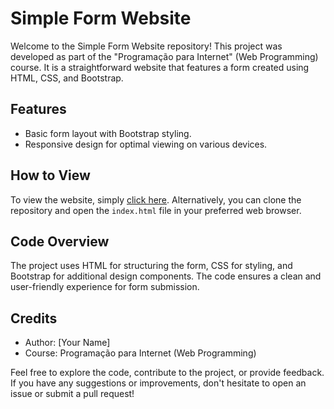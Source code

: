 # Simple Form Website

Welcome to the Simple Form Website repository! This project was developed as part of the "Programação para Internet" (Web Programming) course. It is a straightforward website that features a form created using HTML, CSS, and Bootstrap.

## Features
- Basic form layout with Bootstrap styling.
- Responsive design for optimal viewing on various devices.

## How to View
To view the website, simply [click here](https://sammsouzaa.github.io/Simple-Form-Website/). Alternatively, you can clone the repository and open the `index.html` file in your preferred web browser.

## Code Overview
The project uses HTML for structuring the form, CSS for styling, and Bootstrap for additional design components. The code ensures a clean and user-friendly experience for form submission.

<!--
## Screenshots
Include screenshots of the app interface, demonstrating the gameplay and user interactions.
-->

## Credits
- Author: [Your Name]
- Course: Programação para Internet (Web Programming)

Feel free to explore the code, contribute to the project, or provide feedback. If you have any suggestions or improvements, don't hesitate to open an issue or submit a pull request!
